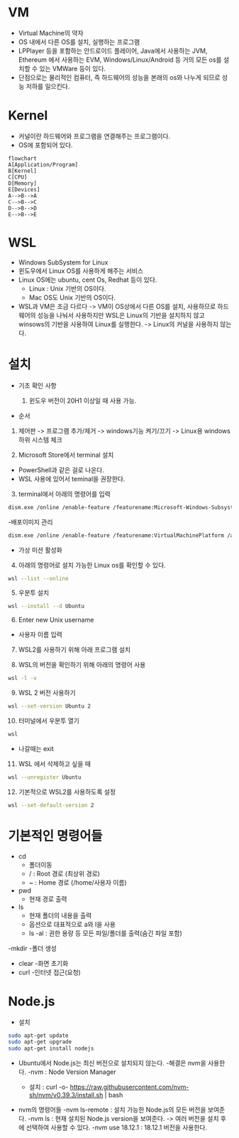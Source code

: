 # VM

- Virtual Machine의 약자
- OS 내에서 다른 OS를 설치, 실행하는 프로그램
- LPPlayer 등을 포함하는 안드로이드 플레이어, Java에서 사용하는 JVM, Ethereum 에서 사용하는 EVM, Windows/Linux/Android 등 거의 모든 os를 설치할 수 있는 VMWare 등이 있다.
- 단점으로는 물리적인 컴퓨터, 즉 하드웨어의 성능을 본래의 os와 나누게 되므로 성능 저하를 일으킨다.

# Kernel

- 커널이란 하드웨어와 프로그램을 연결해주는 프로그램이다.
- OS에 포함되어 있다.

```mermaid
flowchart
A[Application/Program]
B[Kernel]
C[CPU]
D[Memory]
E[Devices]
A-->B-->A
C-->B-->C
D-->B-->D
E-->B-->E
```

# WSL

- Windows SubSystem for Linux
- 윈도우에서 Linux OS를 사용하게 해주는 서비스
- Linux OS에는 ubuntu, cent Os, Redhat 등이 있다.
  - Linux : Unix 기반의 OS이다.
  - Mac OS도 Unix 기반의 OS이다.
- WSL과 VM은 조금 다르다 -> VM이 OS상에서 다른 OS를 설치, 사용하므로 하드웨어의 성능을 나눠서 사용하지만 WSL은 Linux의 기반을 설치하지 않고 winsows의 기반을 사용하여 Linux를 실행한다. -> Linux의 커널을 사용하지 않는다.

# 설치

- 기초 확인 사항

  1.  윈도우 버전이 20H1 이상일 때 사용 가능.

- 순서

1. 제어판 -> 프로그램 추가/제거 -> windows기능 켜기/끄기 -> Linux용 windows 하위 시스템 체크

2. Microsoft Store에서 terminal 설치

- PowerShell과 같은 걸로 나온다.
- WSL 사용에 있어서 teminal을 권장한다.

3. terminal에서 아래의 명령어를 입력

```sh
dism.exe /online /enable-feature /featurename:Microsoft-Windows-Subsystem-Linux /all /norestart
```

-배포이미지 관리

```sh
dism.exe /online /enable-feature /featurename:VirtualMachinePlatform /all /norestart
```

- 가상 미션 활성화

4. 아래의 명령어로 설치 가능한 Linux os를 확인할 수 있다.

```sh
wsl --list --online
```

5. 우분투 설치

```sh
wsl --install --d Ubuntu
```

6. Enter new Unix username

- 사용자 이름 입력

7. WSL2를 사용하기 위해 아래 프로그램 설치

8. WSL의 버전을 확인하기 위해 아래의 명령어 사용

```sh
wsl -l -v
```

9. WSL 2 버전 사용하기

```sh
wsl --set-version Ubuntu 2
```

10. 터미널에서 우분투 열기

```sh
wsl
```

- 나갈때는 exit

11. WSL 에서 삭제하고 싶을 때

```sh
wsl --unregister Ubuntu
```

12. 기본적으로 WSL2를 사용하도록 설정

```sh
wsl --set-default-version 2
```

# 기본적인 명령어들

- cd
  - 폴더이동
  - / : Root 경로 (최상위 경로)
  - ~ : Home 경로 (/home/사용자 이름)
- pwd
  - 현재 경로 출력
- ls
  - 현재 폴더의 내용을 출력
  - 옵션으로 대표적으로 a와 l을 사용
  - ls -al : 권한 용량 등 모든 파일/폴더를 출력(숨긴 파일 포함)

-mkdir -폴더 생성

- clear -화면 초기화
- curl -인터넷 접근(요청)

# Node.js

- 설치

```sh
sudo apt-get update
sudo apt-get upgrade
sudo apt-get install nodejs
```

- Ubuntu에서 Node.js는 최신 버전으로 설치되지 않는다. -해결은 nvm을 사용한다.
  -nvm : Node Version Manager

  - 설치 : curl -o- https://raw.githubusercontent.com/nvm-sh/nvm/v0.39.3/install.sh | bash

- nvm의 명령어들
  -nvm ls-remote : 설치 가능한 Node.js의 모든 버전을 보여준다.
  -nvm ls : 현재 설치된 Node.js version을 보여준다. -> 여러 버전을 설치 후에 선택하여 사용할 수 있다.
  -nvm use 18.12.1 : 18.12.1 버전을 사용한다.
